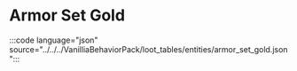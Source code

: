 # Armor Set Gold

:::code language="json" source="../../../VanilliaBehaviorPack/loot_tables/entities/armor_set_gold.json":::